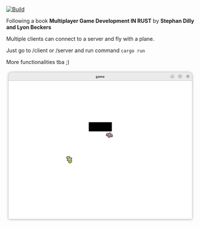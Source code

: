 [![Build](https://github.com/oliverjantar/plane_game/actions/workflows/rust.yml/badge.svg?branch=main)](https://github.com/oliverjantar/plane_game/actions/workflows/rust.yml)

Following a book <b>Multiplayer Game Development IN RUST</b> by <b>Stephan Dilly and Lyon Beckers</b>

Multiple clients can connect to a server and fly with a plane.

Just go to /client or /server and run command `cargo run`

More functionalities tba ;)




![Alt text](/screen.png?raw=true "screenshot")

